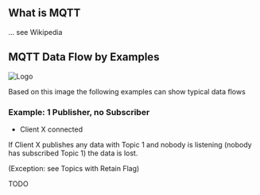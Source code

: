 ## What is MQTT

... see Wikipedia

## MQTT Data Flow by Examples

![Logo](https://github.com/fablab-wue/ezPiC/blob/master/doc/MQTT.svg)

Based on this image the following examples can show typical data flows

### Example: 1 Publisher, no Subscriber

* Client X connected

If Client X publishes any data with Topic 1 and nobody is listening (nobody has subscribed Topic 1) the data is lost.

(Exception: see Topics with Retain Flag)

TODO
